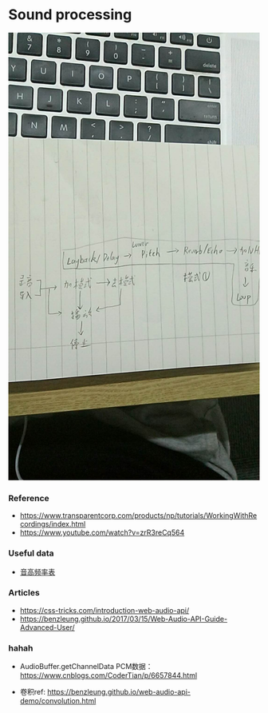 # Sound processing

![hh](./doc/needs1.jpg)


### Reference
* https://www.transparentcorp.com/products/np/tutorials/WorkingWithRecordings/index.html
* https://www.youtube.com/watch?v=zrR3reCq564

### Useful data
* [音高频率表](https://zh.wikipedia.org/wiki/%E9%9F%B3%E9%AB%98#.E9.9F.B3.E9.AB.98.E9.A0.BB.E7.8E.87.E8.A1.A8)


### Articles
* https://css-tricks.com/introduction-web-audio-api/
* https://benzleung.github.io/2017/03/15/Web-Audio-API-Guide-Advanced-User/




### hahah

* AudioBuffer.getChannelData
PCM数据：https://www.cnblogs.com/CoderTian/p/6657844.html

* 卷积ref: https://benzleung.github.io/web-audio-api-demo/convolution.html
